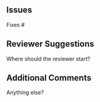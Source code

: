 ## Issues
Fixes #<insertIssue>

## Reviewer Suggestions
Where should the reviewer start?

## Additional Comments
Anything else?
